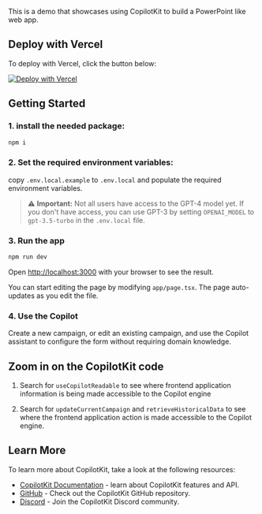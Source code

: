 This is a demo that showcases using CopilotKit to build a PowerPoint like web app.

## Deploy with Vercel

To deploy with Vercel, click the button below:

[![Deploy with Vercel](https://vercel.com/button)](https://vercel.com/new/clone?repository-url=https%3A%2F%2Fgithub.com%2FCopilotKit%2Fcampaign-manager-demo&env=OPENAI_API_KEY&project-name=copilotkit-campaign-manager-demo&repository-name=copilotkit-campaign-manager-demo)

## Getting Started

### 1. install the needed package:

```bash
npm i
```

### 2. Set the required environment variables:

copy `.env.local.example` to `.env.local` and populate the required environment variables.

> ⚠️ **Important:** Not all users have access to the GPT-4 model yet. If you don't have access, you can use GPT-3 by setting `OPENAI_MODEL` to `gpt-3.5-turbo` in the `.env.local` file.

### 3. Run the app

```bash
npm run dev
```

Open [http://localhost:3000](http://localhost:3000) with your browser to see the result.

You can start editing the page by modifying `app/page.tsx`. The page auto-updates as you edit the file.

### 4. Use the Copilot

Create a new campaign, or edit an existing campaign, and use the Copilot assistant to configure the form without requiring domain knowledge.

## Zoom in on the CopilotKit code

1. Search for `useCopilotReadable` to see where frontend application information is being made accessible to the Copilot engine

2. Search for `updateCurrentCampaign` and `retrieveHistoricalData` to see where the frontend application action is made accessible to the Copilot engine.

## Learn More

To learn more about CopilotKit, take a look at the following resources:

- [CopilotKit Documentation](https://docs.copilotkit.ai/getting-started/quickstart-chatbot) - learn about CopilotKit features and API.
- [GitHub](https://github.com/CopilotKit/CopilotKit) - Check out the CopilotKit GitHub repository.
- [Discord](https://discord.gg/6dffbvGU3D) - Join the CopilotKit Discord community.

